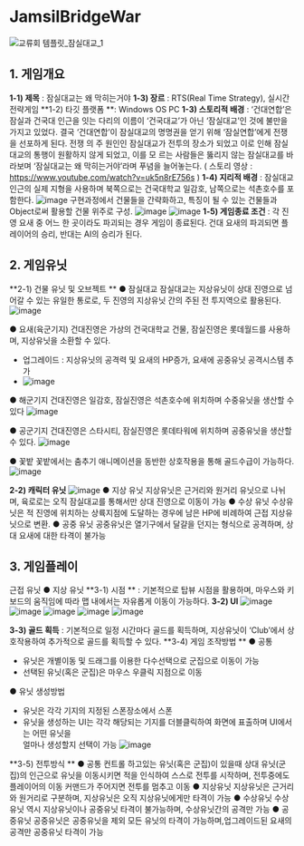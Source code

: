 # JamsilBridgeWar
![교류회 템플릿_잠실대교_1](https://github.com/grace7040/JamsilBridgeWar/assets/81251069/c87add65-972e-4b6a-afe1-5a6af1164aad)

## 1. 게임개요
**1-1) 제목** : 잠실대교는 왜 막히는거야
**1-3) 장르** : RTS(Real Time Strategy), 실시간 전략게임 
**1-2) 타깃 플랫폼 **: Windows OS PC
**1-3) 스토리적 배경**
: ‘건대연합’은 잠실과 건국대  인근을 잇는  다리의 이름이 ‘건국대교’가 아닌 ‘잠실대교’인 것에  불만을 
가지고 있었다. 결국 ‘건대연합’이 잠실대교의 명명권을 얻기 위해 ‘잠실연합’에게 전쟁을 선포하게 된다. 전쟁 
의 주 원인인 잠실대교가 전투의 장소가 되었고 이로 인해 잠실대교의 통행이 원활하지 않게 되었고, 이를 모 
르는 사람들은 뚫리지 않는 잠실대교를 바라보며 ‘잠실대교는 왜 막히는거야’라며 푸념을 늘어놓는다.
( 스토리 영상 : https://www.youtube.com/watch?v=uk5n8rE756s )
**1-4) 지리적 배경**
: 잠실대교 인근의 실제 지형을 사용하며 북쪽으로는 건국대학교 일감호, 남쪽으로는 석촌호수를 포함한다.
![image](https://github.com/grace7040/JamsilBridgeWar/assets/81251069/06b9f480-a2c0-4bea-b514-aa61fa85d936)
구현과정에서 건물들을 간략화하고, 특징이 될 수 있는 건물들과 Object로써 활용할 건물 위주로 구성.
![image](https://github.com/grace7040/JamsilBridgeWar/assets/81251069/39cc51b1-7bbf-43d1-a3b3-1a8300adff27)
![image](https://github.com/grace7040/JamsilBridgeWar/assets/81251069/79d1ed2a-b25b-4ca6-ba01-3e76703f2c53)
**1-5) 게임종료 조건**
: 각 진영 요새 중 어느 한 곳이라도 파괴되는 경우 게임이 종료된다. 
건대 요새의 파괴되면 플레이어의 승리, 반대는 AI의 승리가 된다.


## 2. 게임유닛
**2-1) 건물 유닛 및 오브젝트 **
● 잠실대교
잠실대교는 지상유닛이 상대 진영으로 넘어갈 수 있는 유일한 통로로, 두 진영의 지상유닛 간의 주된 전 
투지역으로 활용된다.
![image](https://github.com/grace7040/JamsilBridgeWar/assets/81251069/f2e21f24-7b3c-49fe-a97e-003f0dd04c78)

● 요새(육군기지)
건대진영은 가상의 건국대학교 건물, 잠실진영은 롯데월드를 사용하며, 지상유닛을 소환할 수 있다. 
- 업그레이드 : 지상유닛의 공격력 및 요새의 HP증가, 요새에 공중유닛 공격시스템 추가
- ![image](https://github.com/grace7040/JamsilBridgeWar/assets/81251069/6318dfd0-7846-4334-92a2-26cca8aa74cf)

● 해군기지
건대진영은 일감호, 잠실진영은 석촌호수에 위치하며 수중유닛을 생산할 수 있다
![image](https://github.com/grace7040/JamsilBridgeWar/assets/81251069/64ece7e3-dbd7-4efd-944b-77a635bad1e8)

● 공군기지
건대진영은 스타시티, 잠실진영은 롯데타워에 위치하며 공중유닛을 생산할 수 있다.
![image](https://github.com/grace7040/JamsilBridgeWar/assets/81251069/ed2b9f00-afd1-405a-967b-9426196743ec)

● 꽃밭
꽃밭에서는 춤추기 애니메이션을 동반한 상호작용을 통해 골드수급이 가능하다.
![image](https://github.com/grace7040/JamsilBridgeWar/assets/81251069/0772b2bc-7b4e-4437-b940-5d5e830e8f27)

**2-2) 캐릭터 유닛**
![image](https://github.com/grace7040/JamsilBridgeWar/assets/81251069/7891d670-a6ac-40fe-a149-056faaaae789)
● 지상 유닛
지상유닛은 근거리와 원거리 유닛으로 나뉘며, 육로로는 오직 잠실대교를 통해서만 상대 진영으로 이동이 가능 
● 수상 유닛
수상유닛은 적 진영에 위치하는 상륙지점에 도달하는 경우에 남은 HP에 비례하여 근접 지상유닛으로 변환. 
● 공중 유닛
공중유닛은 열기구에서 달걀을 던지는 형식으로 공격하며, 상대 요새에 대한 타격이 불가능



## 3. 게임플레이
근접 유닛 
● 지상 유닛
**3-1) 시점 **
: 기본적으로 탑뷰 시점을 활용하며, 마우스와 키보드의 움직임에 따라 맵 내에서는 자유롭게 이동이 가능하다.
**3-2) UI**
   ![image](https://github.com/grace7040/JamsilBridgeWar/assets/81251069/9b924066-4b6c-4182-900e-0e6647ce6328)
![image](https://github.com/grace7040/JamsilBridgeWar/assets/81251069/978c1d97-5d91-4661-90f4-e1e9dc6b2ef0)
![image](https://github.com/grace7040/JamsilBridgeWar/assets/81251069/59c79e3f-8e71-4559-924c-b707fcaaf90d)
![image](https://github.com/grace7040/JamsilBridgeWar/assets/81251069/14205440-b924-4f86-8958-11047a8192b0)
![image](https://github.com/grace7040/JamsilBridgeWar/assets/81251069/dd1f8e02-d11f-4295-ad1c-6b99b4a4aa29)

**3-3) 골드 획득**
: 기본적으로 일정 시간마다 골드를 획득하며, 지상유닛이 ‘Club’에서 상호작용하여 추가적으로 
골드를 획득할 수 있다.
**3-4) 게임 조작방법 **
● 공통
- 유닛은 개별이동 및 드래그를 이용한 다수선택으로 군집으로 이동이 가능 
- 선택된 유닛(혹은 군집)은 마우스 우클릭 지점으로 이동

● 유닛 생성방법
- 유닛은 각각 기지의 지정된 스폰장소에서 스폰
- 유닛을 생성하는 UI는 각각 해당되는 기지를 더블클릭하여 화면에 표출하며 UI에서는 어떤 유닛을  
얼마나 생성할지 선택이 가능
![image](https://github.com/grace7040/JamsilBridgeWar/assets/81251069/3a600c3e-7a06-46cd-8ce6-462a2d22c8d3)

**3-5) 전투방식 **
● 공통
컨트롤 하고있는 유닛(혹은 군집)이 있을때 상대 유닛(군집)의 인근으로 유닛을 이동시키면 적을 
인식하여 스스로 전투를 시작하며, 전투중에도 플레이어의 이동 커맨드가 주어지면 전투를 멈추고 이동 
● 지상유닛
지상유닛은 근거리와 원거리로 구분하며, 지상유닛은 오직 지상유닛에게만 타격이 가능 
● 수상유닛
수상유닛 역시 지상유닛이나 공중유닛 타격이 불가능하며, 수상유닛간의 공격만 가능 
● 공중유닛
공중유닛은 공중유닛을 제외 모든 유닛의 타격이 가능하며,업그레이드된 요새의 공격만 공중유닛 타격이 가능



